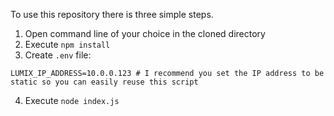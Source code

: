 To use this repository there is three simple steps. 

1. Open command line of your choice in the cloned directory
2. Execute `npm install`
3. Create `.env` file:
```
LUMIX_IP_ADDRESS=10.0.0.123 # I recommend you set the IP address to be static so you can easily reuse this script
```
4. Execute `node index.js`